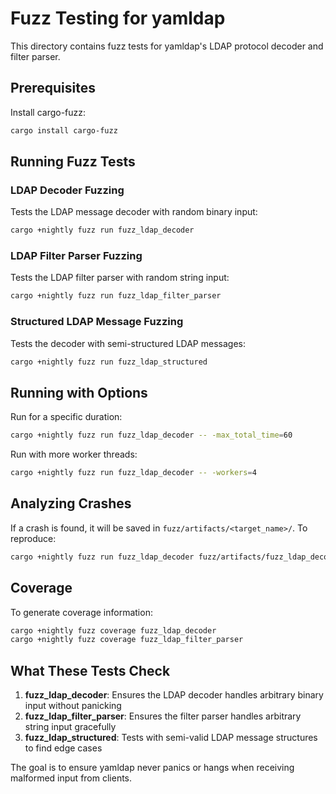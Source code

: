 # Fuzz Testing for yamldap

This directory contains fuzz tests for yamldap's LDAP protocol decoder and filter parser.

## Prerequisites

Install cargo-fuzz:
```bash
cargo install cargo-fuzz
```

## Running Fuzz Tests

### LDAP Decoder Fuzzing

Tests the LDAP message decoder with random binary input:
```bash
cargo +nightly fuzz run fuzz_ldap_decoder
```

### LDAP Filter Parser Fuzzing

Tests the LDAP filter parser with random string input:
```bash
cargo +nightly fuzz run fuzz_ldap_filter_parser
```

### Structured LDAP Message Fuzzing

Tests the decoder with semi-structured LDAP messages:
```bash
cargo +nightly fuzz run fuzz_ldap_structured
```

## Running with Options

Run for a specific duration:
```bash
cargo +nightly fuzz run fuzz_ldap_decoder -- -max_total_time=60
```

Run with more worker threads:
```bash
cargo +nightly fuzz run fuzz_ldap_decoder -- -workers=4
```

## Analyzing Crashes

If a crash is found, it will be saved in `fuzz/artifacts/<target_name>/`. To reproduce:

```bash
cargo +nightly fuzz run fuzz_ldap_decoder fuzz/artifacts/fuzz_ldap_decoder/crash-<hash>
```

## Coverage

To generate coverage information:
```bash
cargo +nightly fuzz coverage fuzz_ldap_decoder
cargo +nightly fuzz coverage fuzz_ldap_filter_parser
```

## What These Tests Check

1. **fuzz_ldap_decoder**: Ensures the LDAP decoder handles arbitrary binary input without panicking
2. **fuzz_ldap_filter_parser**: Ensures the filter parser handles arbitrary string input gracefully
3. **fuzz_ldap_structured**: Tests with semi-valid LDAP message structures to find edge cases

The goal is to ensure yamldap never panics or hangs when receiving malformed input from clients.